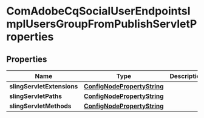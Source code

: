 
# ComAdobeCqSocialUserEndpointsImplUsersGroupFromPublishServletProperties

## Properties
Name | Type | Description | Notes
------------ | ------------- | ------------- | -------------
**slingServletExtensions** | [**ConfigNodePropertyString**](ConfigNodePropertyString.md) |  |  [optional]
**slingServletPaths** | [**ConfigNodePropertyString**](ConfigNodePropertyString.md) |  |  [optional]
**slingServletMethods** | [**ConfigNodePropertyString**](ConfigNodePropertyString.md) |  |  [optional]



